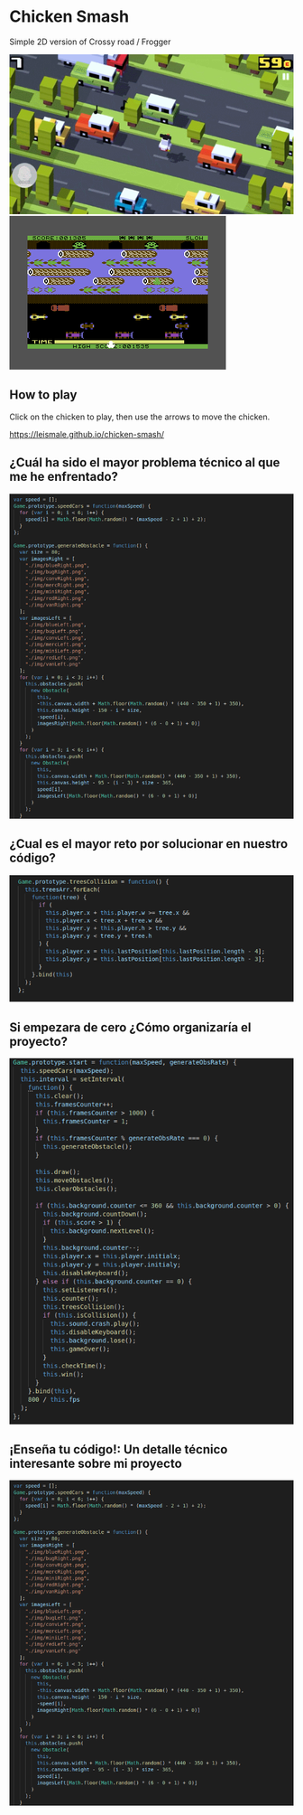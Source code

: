 # Chicken Smash

Simple 2D version of Crossy road / Frogger

![Problem](/img/crossyRoad.gif)
![Problem](/img/frogger.gif)

## How to play

Click on the chicken to play, then use the arrows to move the chicken.

https://leismale.github.io/chicken-smash/



## ¿Cuál ha sido el mayor problema técnico al que me he enfrentado?
![Problem](/img/biggestProblem.png)

## ¿Cual es el mayor reto por solucionar en nuestro código?
![To solve](/img/toSolve.png)

## Si empezara de cero ¿Cómo organizaría el proyecto?
![Start again](/img/startAgain.png)

## ¡Enseña tu código!: Un detalle técnico interesante sobre mi proyecto
![Problem](/img/biggestProblem.png)